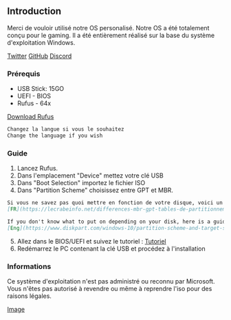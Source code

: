 ## Introduction

Merci de vouloir utilisé notre OS personalisé. Notre OS a été totalement conçu pour le gaming.
Il a été entièrement réalisé sur la base du système d'exploitation Windows.

 [Twitter](https://twitter.com/rishy222/)
 [GitHub](https://github.com/PalmT/)
 [Discord](https://discord.com/invite/CxDt7b6Paz/)

### Prérequis

- USB Stick: 15GO 
- UEFI - BIOS
- Rufus - 64x

[Download Rufus](https://rufus.ie/fr/)

```markdown
Changez la langue si vous le souhaitez
Change the language if you wish
```
### Guide

1. Lancez Rufus.
2. Dans l'emplacement "Device" mettez votre clé USB
3. Dans "Boot Selection" importez le fichier ISO
4. Dans "Partition Scheme" choisissez entre GPT et MBR.

```markdown
Si vous ne savez pas quoi mettre en fonction de votre disque, voici un guide :
[FR](https://lecrabeinfo.net/differences-mbr-gpt-tables-de-partitionnement.html#:~:text=Le%20GPT%20fonctionne%20de%20pair,pas%20de%20code%20d'amor%C3%A7age.)

If you don't know what to put on depending on your disk, here is a guide:
[Eng](https://www.diskpart.com/windows-10/partition-scheme-and-target-system-type-rufus-window-10-0001.html)
```

5. Allez dans le BIOS/UEFI et suivez le tutoriel :
 [Tutoriel](https://youtu.be/ATJVWHfQsY8?t=808)
6. Redémarrez le PC contenant la clé USB et procédez à l'installation

### Informations

Ce système d'exploitation n'est pas administré ou reconnu par Microsoft.
Vous n'êtes pas autorisé à revendre ou même à reprendre l'iso pour des raisons légales.

[Image](http://image.noelshack.com/fichiers/2022/15/1/1649702589-info.png)
